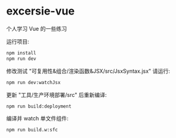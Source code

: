# excersie-vue
个人学习 Vue 的一些练习

运行项目:
```bash
npm install
npm run dev
```

修改测试 "可复用性&组合/渲染函数&JSX/src/JsxSyntax.jsx" 请运行:
```bash
npm run dev:watchJsx
```

更新 "工具/生产环境部署/src" 后重新编译:
```bash
npm run build:deployment
```

编译并 watch 单文件组件:
```bash
npm run build.w:sfc
```